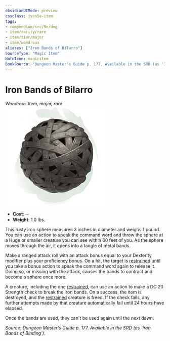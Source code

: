 ```yaml
---
obsidianUIMode: preview
cssclass: json5e-item
tags:
- compendium/src/5e/dmg
- item/rarity/rare
- item/tier/major
- item/wondrous
aliases: ["Iron Bands of Bilarro"]
SourceType: "Magic Item"
NoteIcon: magicitem
BookSource: "Dungeon Master's Guide p. 177. Available in the SRD (as 'Iron Bands of Binding')."
---
```

# Iron Bands of Bilarro
*Wondrous Item, major, rare*  
![](https://raw.githubusercontent.com/5etools-mirror-2/5etools-img/main/items/DMG/Iron%20Bands%20of%20Bilarro.webp#right)  

- **Cost**: ⏤
- **Weight**: 1.0 lbs.

This rusty iron sphere measures 3 inches in diameter and weighs 1 pound. You can use an action to speak the command word and throw the sphere at a Huge or smaller creature you can see within 60 feet of you. As the sphere moves through the air, it opens into a tangle of metal bands.

Make a ranged attack roll with an attack bonus equal to your Dexterity modifier plus your proficiency bonus. On a hit, the target is [restrained](/2-Mechanics/CLI/rules/conditions.md#restrained) until you take a bonus action to speak the command word again to release it. Doing so, or missing with the attack, causes the bands to contract and become a sphere once more.

A creature, including the one [restrained](/2-Mechanics/CLI/rules/conditions.md#restrained), can use an action to make a DC 20 Strength check to break the iron bands. On a success, the item is destroyed, and the [restrained](/2-Mechanics/CLI/rules/conditions.md#restrained) creature is freed. If the check fails, any further attempts made by that creature automatically fail until 24 hours have elapsed.

Once the bands are used, they can't be used again until the next dawn.

*Source: Dungeon Master's Guide p. 177. Available in the SRD (as 'Iron Bands of Binding').*